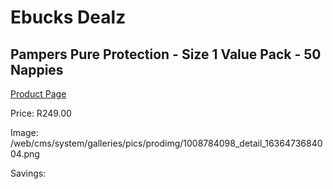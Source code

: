 
# Ebucks Dealz
## Pampers Pure Protection - Size 1 Value Pack - 50 Nappies
[Product Page](https://www.ebucks.com/web/shop/productSelected.do?prodId=1008784098&catId=1186088243)

Price: R249.00

Image: /web/cms/system/galleries/pics/prodimg/1008784098_detail_1636473684004.png

Savings: 


	